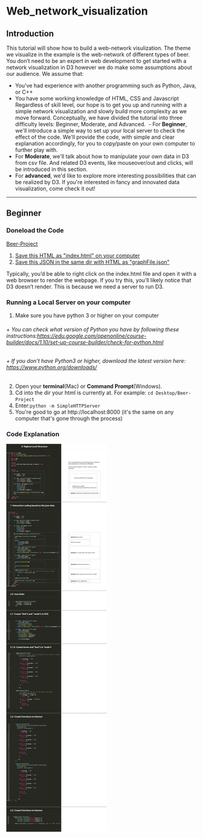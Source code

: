 # Web_network_visualization

## Introduction
  This tutorial will show how to build a web-network visulization. The theme we visualize in the example is the web-network of different types of beer.
  You don’t need to be an expert in web development to get started with a network visualization in D3 however we do make some assumptions about our audience.
  We assume that:
  - You’ve had experience with another programming such as Python, Java, or C++
  - You have some working knowledge of HTML, CSS and Javascript
  Regardless of skill level, our hope is to get you up and running with a simple network visualization and slowly build more complexity as we move forward.
  Conceptually, we have divided the tutorial into three difficulty levels: Beginner, Moderate, and Advanced. 
  - For **Beginner**, we'll introduce a simple way to set up your local server to check the effect of the code. We'll provide the code, with simple and clear explanation accordingly, for you to copy/paste on your own computer to further play with. 
  - For **Moderate**, we'll talk about how to manipulate your own data in D3 from csv file. And related D3 events, like mouseover/out and clicks, will be introduced in this section.
  - For **advanced**, we'd like to explore more interesting possibilities that can be realized by D3. If you're interested in fancy and innovated data visualization, come check it out!

***
## Beginner

### Doneload the Code
<a href = "Beer Project" download> Beer-Project </a>
1. [Save this HTML as "index.html" on your computer](code/index.html)
2. [Save this JSON in the same dir with HTML as "graphFile.json"](code/graphFile.json)

Typically, you’d be able to right click on the index.html file and open it with a web browser to render the webpage. If you try this, you’ll likely notice that D3 doesn’t render. This is because we need a server to run D3.

### Running a Local Server on your computer
1. Make sure you have python 3 or higher on your computer
###### + You can check what version of Python you have by following these instructions:https://edu.google.com/openonline/course-builder/docs/1.10/set-up-course-builder/check-for-python.html
###### + If you don’t have Python3 or higher, download the latest version here: https://www.python.org/downloads/
2. Open your **terminal**(Mac) or **Command Prompt**(Windows).
3. Cd into the dir your html is currently at. For example: `cd Desktop/Beer-Project`
4. Enter:`python -m SimpleHTTPServer`
5. You're good to go at http://localhost:8000 (it's the same on any computer that's gone through the process)

### Code Explanation

![code explaination diagram](https://github.com/clarkdatalabs/web_network_visualization/blob/master/img/Code_Explain%20Diagram.png)
